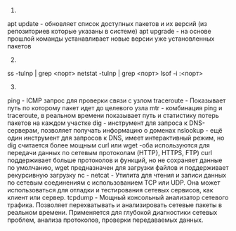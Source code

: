 1)
apt update - обновляет список доступных пакетов и их версий (из репозиториев которые указаны в системе)
apt upgrade - на основе прошлой команды устанавливает новые версии уже установленных пакетов

2)
ss -tulnp | grep <порт>
netstat -tulnp | grep <порт>
lsof -i :<порт>

3)
ping - ICMP запрос для проверки связи с узлом
traceroute - Показывает путь по которому пакет идет до целевого узла 
mtr - комбинация ping и traceroute, в реальном времени показывает путь и статистику потерь пакетов на каждом участке
dig - инструмент для запроса к DNS-серверам, позволяет получать информацию о доменах
nslookup - ещё один инструмент для запросов к DNS, имеет интерактивный режим, но dig считается более мощным 
curl или wget -оба используются для передачи данных по сетевым протоколам (HTTP}, HTTPS, FTP) curl поддерживает больше протоколов и функций, но не сохраняет данные по умолчанию, 
wget предназначен для загрузки файлов и поддерживает рекурсивную загрузку 
nc - netcat -  Утилита для чтения и записи данных по сетевым соединениям с использованием TCP или UDP. Она может использоваться для отладки и тестирования сетевых сервисов, как клиент или сервер.
tcpdump - Мощный консольный анализатор сетевого трафика. Позволяет перехватывать и анализировать сетевые пакеты в реальном времени. Применяется для глубокой диагностики сетевых проблем, анализа протоколов, проверки передаваемых данных.
